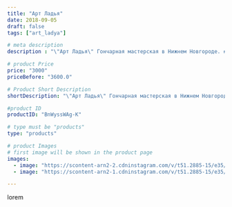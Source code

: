```yaml
---
title: "Арт Ладья"
date: 2018-09-05
draft: false
tags: ["art_ladya"]

# meta description
description : "\"Арт Ладья\" Гончарная мастерская в Нижнем Новгороде. #гончар #исскуство #bccrecndj #potter #керамикадляинтерьера #керамикаручнаяработа #гончарнаямастерская #к"

# product Price
price: "3000"
priceBefore: "3600.0"

# Product Short Description
shortDescription: "\"Арт Ладья\" Гончарная мастерская в Нижнем Новгороде. #гончар #исскуство #bccrecndj #potter #керамикадляинтерьера #керамикаручнаяработа #гончарнаямастерская #керамиканазаказ #handmade #okarina #керамика #эксклюзивнаякерамика #music #ceramicar #claygoods #музыка #earthenware #ceramic #design #окарина #ocarina #flute #ceramicart #керамическаяфлейта #флейта #clay #авторскаякерамика"

#product ID
productID: "BnWyssWAg-K"

# type must be "products"
type: "products"

# product Images
# first image will be shown in the product page
images:
  - image: "https://scontent-arn2-2.cdninstagram.com/v/t51.2885-15/e35/39935424_242340663141564_4795284072991536061_n.jpg?se=7&tp=1&_nc_ht=scontent-arn2-2.cdninstagram.com&_nc_cat=100&_nc_ohc=fPT_iq519loAX8Vrc3w&ccb=7-4&oh=b0f3fdbc4caf8af77633a63501d245d5&oe=60857B40&_nc_sid=83d603&ig_cache_key=MTg2MTg5ODI0NDQ3MDUzNjgxNw%3D%3D.2-ccb7-4"
  - image: "https://scontent-arn2-1.cdninstagram.com/v/t51.2885-15/e35/39987495_740974646250678_5823416865065924704_n.jpg?se=7&tp=1&_nc_ht=scontent-arn2-1.cdninstagram.com&_nc_cat=106&_nc_ohc=p8BwDP4EjZcAX9nHCSm&ccb=7-4&oh=414549aac7cc1a22f2300d2f7af88b02&oe=6083E336&_nc_sid=83d603&ig_cache_key=MTg2MTg5ODI2MDE4MjI2MzkyNg%3D%3D.2-ccb7-4"

---
```

lorem
